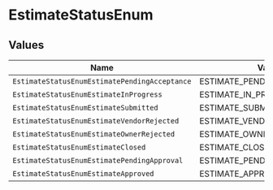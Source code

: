 # EstimateStatusEnum


## Values

| Name                                          | Value                                         |
| --------------------------------------------- | --------------------------------------------- |
| `EstimateStatusEnumEstimatePendingAcceptance` | ESTIMATE_PENDING_ACCEPTANCE                   |
| `EstimateStatusEnumEstimateInProgress`        | ESTIMATE_IN_PROGRESS                          |
| `EstimateStatusEnumEstimateSubmitted`         | ESTIMATE_SUBMITTED                            |
| `EstimateStatusEnumEstimateVendorRejected`    | ESTIMATE_VENDOR_REJECTED                      |
| `EstimateStatusEnumEstimateOwnerRejected`     | ESTIMATE_OWNER_REJECTED                       |
| `EstimateStatusEnumEstimateClosed`            | ESTIMATE_CLOSED                               |
| `EstimateStatusEnumEstimatePendingApproval`   | ESTIMATE_PENDING_APPROVAL                     |
| `EstimateStatusEnumEstimateApproved`          | ESTIMATE_APPROVED                             |